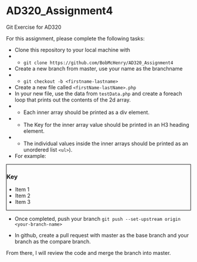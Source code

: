 # AD320_Assignment4
Git Exercise for AD320

For this assignment, please complete the following tasks:
- Clone this repository to your local machine with
- - `git clone https://github.com/BobMcHenry/AD320_Assignment4`
- Create a new branch from master, use your name as the branchname
- - `git checkout -b <firstname-lastname>`
- Create a new file called `<firstName-lastName>.php`
- In your new file, use the data from `testData.php` and create a foreach loop that prints out the contents of the 2d array. 
- - Each inner array should be printed as a div element. 
- - The Key for the inner array value should be printed in an H3 heading element.
- - The individual values inside the inner arrays should be printed as an unordered list `<ul>`).
- For example:
<div style="border:1px black solid;"><h3>Key</h3><ul><li>Item 1</li><li>Item 2</li><li>Item 3</li></div> 

- Once completed, push your branch
`git push --set-upstream origin <your-branch-name>`

- In github, create a pull request with master as the base branch and your branch as the compare branch. 
  
From there, I will review the code and merge the branch into master. 
